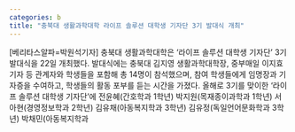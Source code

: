 ```yaml
---
categories: b
title: "충북대 생활과학대학 라이프 솔루션 대학생 기자단 3기 발대식 개최"
---
```

[베리타스알파=박원석기자] 충북대 생활과학대학은 ‘라이프 솔루션 대학생 기자단’ 3기 발대식을 22일 개최했다. 발대식에는 충북대 김지영 생활과학대학장, 중부매일 이지효 기자 등 관계자와 학생들을 포함해 총 14명이 참석했으며, 참여 학생들에게 임명장과 기자증을 수여하고, 학생들의 활동 포부를 듣는 시간을 가졌다. 올해로 3기를 맞이한 ‘라이프 솔루션 대학생 기자단’에 전윤혜(간호학과 1학년) 박지원(목재종이과학과 1학년) 서아현(경영정보학과 2학년) 김유채(아동복지학과 3학년) 김유정(독일언어문화학과 3학년) 박채민(아동복지학과